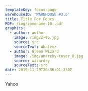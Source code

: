 ```yaml
---
templateKey: focus-page
warehouseID: 'WAREHOUSE #3.6'
title: Title For Foucs
PDF: /img/somename-10-.pdf
graphics:
  - author: author
    image: /img/2-95.jpg
    source: src
    sourceText: Whatevz
  - author: Green Wizard
    image: /img/anarchy-cover_0.jpg
    source: wizardry
    sourceText: src
date: 2019-11-20T20:36:01.330Z
---
```

Yahoo
